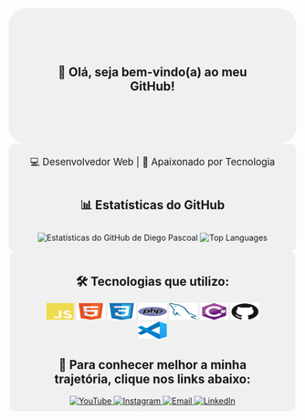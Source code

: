 <div align="center" style="
  background-color: #f0f0f0; 
  padding: 70px 50px;        
  border-radius: 30px;     
  max-width: 900px;         
  margin: auto;
">
  <h2>👋 Olá, seja bem-vindo(a) ao meu GitHub!</h2>
</div>
<div align="center" style="background-color: #f0f0f0; padding: 15px; border-radius: 10px; max-width: 600px; margin: auto;">
  <p style="font-size: 1.2em; margin: 5px;">💻 Desenvolvedor Web  |  🚀 Apaixonado por Tecnologia</p>
 <div align="center" style="
  background-color: #f0f0f0; 
  padding: 10px 50px;        
  border-radius: 10px;     
  max-width: 400px;         
  margin: auto;
">
  <h2>📊 Estatísticas do GitHub</h2>
</div>
  <a href="https://github.com/Dev-DiegoPascoal" target="_blank" style="text-decoration: none;">
  <img style="height: 130px;" src="https://github-readme-stats.vercel.app/api?username=Dev-DiegoPascoal&show_icons=true&theme=tokyonight&include_all_commits=true&count_private=true" alt="Estatísticas do GitHub de  Diego Pascoal"/>
  <img style="height: 130px;" src="https://github-readme-stats.vercel.app/api/top-langs/?username=Dev-DiegoPascoal&layout=compact&langs_count=6&theme=tokyonight" alt="Top Languages"/>
</a>
</div>
<div align="center" style="
  background-color: #f0f0f0; 
  padding: 10px 50px;        
  border-radius: 10px;     
  max-width: 400px;         
  margin: auto;
">
<h2>🛠️ Tecnologias que utilizo:</h2>
<div align="center" >
  <img alt="JavaScript" height="30" width="50" src="https://raw.githubusercontent.com/devicons/devicon/master/icons/javascript/javascript-plain.svg" />
  <img alt="HTML5" height="30" width="50" src="https://raw.githubusercontent.com/devicons/devicon/master/icons/html5/html5-original.svg" />
  <img alt="CSS3" height="30" width="50" src="https://raw.githubusercontent.com/devicons/devicon/master/icons/css3/css3-original.svg" />
  <img alt="PHP" height="30" width="50" src="https://raw.githubusercontent.com/devicons/devicon/master/icons/php/php-original.svg" />
  <img alt="MySQL" height="30" width="50" src="https://raw.githubusercontent.com/devicons/devicon/master/icons/mysql/mysql-original.svg" />
  <img alt="C#" height="30" width="50" src="https://raw.githubusercontent.com/devicons/devicon/master/icons/csharp/csharp-original.svg" />
  <img alt="GitHub" height="30" width="50" src="https://raw.githubusercontent.com/devicons/devicon/master/icons/github/github-original.svg" />
  <img alt="VS Code" height="30" width="50" src="https://raw.githubusercontent.com/devicons/devicon/master/icons/vscode/vscode-original.svg" />
</div>

## 📌 Para conhecer melhor a minha trajetória, clique nos links abaixo:
<div align="center">
  <a href="https://www.youtube.com/@diegopascoal3286" target="_blank" rel="noopener noreferrer" aria-label="YouTube de Diego Pascoal">
    <img src="https://img.shields.io/badge/YouTube-FF0000?style=for-the-badge&logo=youtube&logoColor=white" alt="YouTube"/>
  </a>
  <a href="https://instagram.com/diegoviolapascoal/" target="_blank" rel="noopener noreferrer" aria-label="Instagram de Diego Pascoal">
    <img src="https://img.shields.io/badge/-Instagram-%23E4405F?style=for-the-badge&logo=instagram&logoColor=white" alt="Instagram"/>
  </a>
<!-- <a href="https://dev-diegopascoal.github.io/meu_portifolio/" target="_blank" rel="noopener noreferrer" aria-label="Portfólio de Diego Pascoal">
  <img src="https://img.shields.io/badge/-Meu--Portifólio-%235c66f3?style=for-the-badge&logo=data:image/png;base64,iVBORw0KGgoAAAANSUhEUgAAAAoAAAAKCAYAAACNMs+9AAAAQklEQVQoU2NkQAP/Gf4fJhBlZGBgYODAQMQAFZDKYCZgMjAxM4g8hjMzM9QEUwITC0gWQfAQUxjNnDRAkAIBoUDXGEKyAAAAABJRU5ErkJggg==](https://github.com/Dev-DiegoPascoal/meu_portifolio/blob/main/src/imagens/logo_diegopascoal_branca_pequeno.png)&logoColor=white" alt="Badge do Portfólio"/>
</a> -->
  <a href="mailto:contatodiegopascoal@gmail.com" target="_blank" rel="noopener noreferrer" aria-label="Email de contato Diego Pascoal">
    <img src="https://img.shields.io/badge/-Gmail-%23333?style=for-the-badge&logo=gmail&logoColor=white" alt="Email"/>
  </a>
  <a href="https://www.linkedin.com/in/diegoappascoal/" target="_blank" rel="noopener noreferrer" aria-label="LinkedIn de Diego Pascoal">
    <img src="https://img.shields.io/badge/-LinkedIn-%230077B5?style=for-the-badge&logo=linkedin&logoColor=white" alt="LinkedIn"/>
  </a>
</div>


